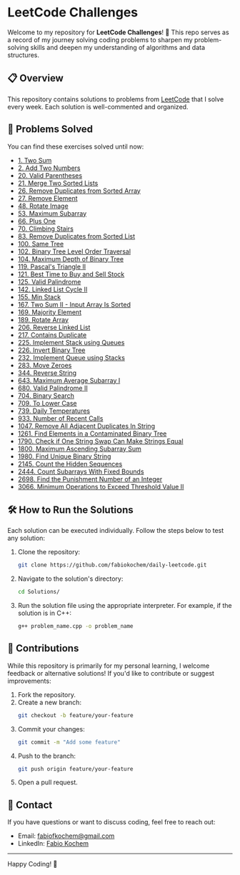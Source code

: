 # LeetCode Challenges

Welcome to my repository for **LeetCode Challenges**! 🚀 This repo serves as a record of my journey solving coding problems to sharpen my problem-solving skills and deepen my understanding of algorithms and data structures.

## 📋 Overview
This repository contains solutions to problems from [LeetCode](https://leetcode.com/) that I solve every week. Each solution is well-commented and organized.

## 📂 Problems Solved
You can find these exercises solved until now:
- [1. Two Sum](LeetCodes/two_sum.cpp)
- [2. Add Two Numbers](LeetCodes/add_numbers.cpp)
- [20. Valid Parentheses](LeetCodes/valid_paren.cpp)
- [21. Merge Two Sorted Lists](LeetCodes/merge_sorted.cpp)
- [26. Remove Duplicates from Sorted Array](LeetCodes/remove_dupli.cpp)
- [27. Remove Element](LeetCodes/remove_element.cpp)
- [48. Rotate Image](LeetCodes/rotate_image.py)
- [53. Maximum Subarray](LeetCodes/max_subarray.cpp)
- [66. Plus One](LeetCodes/plusone.cpp)
- [70. Climbing Stairs](LeetCodes/climbing.py)
- [83. Remove Duplicates from Sorted List](LeetCodes/delete_duplicates.cpp)
- [100. Same Tree](LeetCodes/same_tree.cpp)
- [102. Binary Tree Level Order Traversal](LeetCodes/bt_bfs.cpp)
- [104. Maximum Depth of Binary Tree](LeetCodes/depth_bt.cpp)
- [119. Pascal's Triangle II](LeetCodes/pascalii.cpp)
- [121. Best Time to Buy and Sell Stock](LeetCodes/buy_sell_stock.cpp)
- [125. Valid Palindrome](LeetCodes/palindrome.cpp)
- [142. Linked List Cycle II](LeetCodes/linked_cycleII.cpp)
- [155. Min Stack](LeetCodes/min_stack.cpp)
- [167. Two Sum II - Input Array Is Sorted](LeetCodes/two_sum2.cpp)
- [169. Majority Element](LeetCodes/majority_element.cpp)
- [189. Rotate Array](LeetCodes/rotate_array.cpp)
- [206. Reverse Linked List](LeetCodes/reverse_list.cpp)
- [217. Contains Duplicate](LeetCodes/contains_duplicate.cpp)
- [225. Implement Stack using Queues](LeetCodes/stack_queues.cpp)
- [226. Invert Binary Tree](LeetCodes/invert_bt.cpp)
- [232. Implement Queue using Stacks](LeetCodes/queue_stacks.cpp)
- [283. Move Zeroes](LeetCodes/move_zeroes.cpp)
- [344. Reverse String](LeetCodes/reverse_string.cpp)
- [643. Maximum Average Subarray I](LeetCodes/max_avg_subarrayI.cpp)
- [680. Valid Palindrome II](LeetCodes/valid_palindromeII.cpp)
- [704. Binary Search](LeetCodes/binary_search.cpp)
- [709. To Lower Case](LeetCodes/tolower.cpp)
- [739. Daily Temperatures](LeetCodes/daily_temp.cpp)
- [933. Number of Recent Calls](LeetCodes/recent_calls.cpp)
- [1047. Remove All Adjacent Duplicates In String](LeetCodes/rem_adj_duplicates.cpp)
- [1261. Find Elements in a Contaminated Binary Tree](LeetCodes/contamined_tree.py)
- [1790. Check if One String Swap Can Make Strings Equal](LeetCodes/strings_equal.py)
- [1800. Maximum Ascending Subarray Sum](LeetCodes/max_ascending.py)
- [1980. Find Unique Binary String](LeetCodes/find_unique.py)
- [2145. Count the Hidden Sequences](LeetCodes/hidden_seq.cpp)
- [2444. Count Subarrays With Fixed Bounds](LeetCodes/count_fixed_bounds.cpp)
- [2698. Find the Punishment Number of an Integer](LeetCodes/punish_number.cpp)
- [3066. Minimum Operations to Exceed Threshold Value II](LeetCodes/exceed_threshold.py)

## 🛠️ How to Run the Solutions
Each solution can be executed individually. Follow the steps below to test any solution:

1. Clone the repository:
   ```bash
   git clone https://github.com/fabiokochem/daily-leetcode.git
   ```
2. Navigate to the solution's directory:
   ```bash
   cd Solutions/
   ```
3. Run the solution file using the appropriate interpreter. For example, if the solution is in C++:
   ```bash
   g++ problem_name.cpp -o problem_name
   ```

## 🤝 Contributions
While this repository is primarily for my personal learning, I welcome feedback or alternative solutions! If you'd like to contribute or suggest improvements:

1. Fork the repository.
2. Create a new branch:
   ```bash
   git checkout -b feature/your-feature
   ```
3. Commit your changes:
   ```bash
   git commit -m "Add some feature"
   ```
4. Push to the branch:
   ```bash
   git push origin feature/your-feature
   ```
5. Open a pull request.

## 📧 Contact
If you have questions or want to discuss coding, feel free to reach out:

- Email: fabiofkochem@gmail.com
- LinkedIn: [Fabio Kochem](https://linkedin.com/in/fabiofreirekochem)

---

Happy Coding! 🎉


